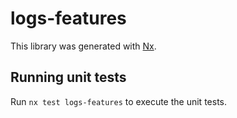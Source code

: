 # logs-features

This library was generated with [Nx](https://nx.dev).

## Running unit tests

Run `nx test logs-features` to execute the unit tests.
